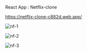 React App :  Netflix-clone

https://netflix-clone-c882d.web.app/

![nf-1](https://user-images.githubusercontent.com/61656212/113966772-5c195580-984d-11eb-9941-79016c534e2c.PNG)




![nf-2](https://user-images.githubusercontent.com/61656212/113966782-620f3680-984d-11eb-89c0-e3a8fba33058.PNG)




![nf-3](https://user-images.githubusercontent.com/61656212/113966786-63406380-984d-11eb-8f1f-429ff446a1e0.PNG)

